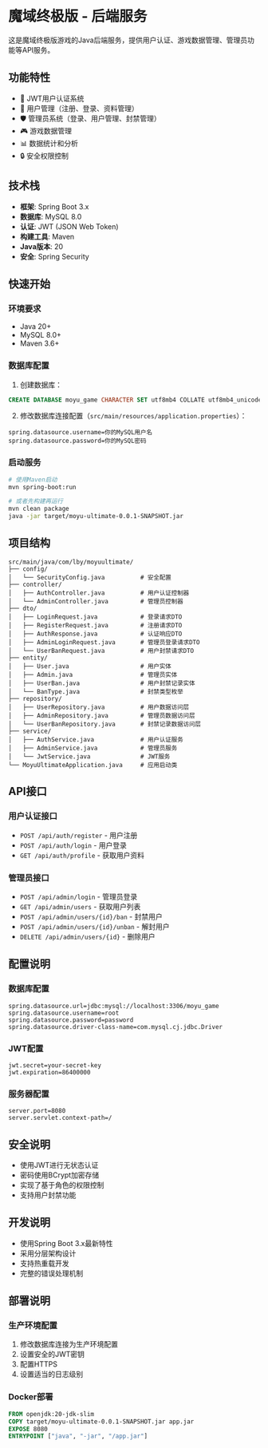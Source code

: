 # 魔域终极版 - 后端服务

这是魔域终极版游戏的Java后端服务，提供用户认证、游戏数据管理、管理员功能等API服务。

## 功能特性

- 🔐 JWT用户认证系统
- 👥 用户管理（注册、登录、资料管理）
- 🛡️ 管理员系统（登录、用户管理、封禁管理）
- 🎮 游戏数据管理
- 📊 数据统计和分析
- 🔒 安全权限控制

## 技术栈

- **框架**: Spring Boot 3.x
- **数据库**: MySQL 8.0
- **认证**: JWT (JSON Web Token)
- **构建工具**: Maven
- **Java版本**: 20
- **安全**: Spring Security

## 快速开始

### 环境要求

- Java 20+
- MySQL 8.0+
- Maven 3.6+

### 数据库配置

1. 创建数据库：
```sql
CREATE DATABASE moyu_game CHARACTER SET utf8mb4 COLLATE utf8mb4_unicode_ci;
```

2. 修改数据库连接配置（`src/main/resources/application.properties`）：
```properties
spring.datasource.username=你的MySQL用户名
spring.datasource.password=你的MySQL密码
```

### 启动服务

```bash
# 使用Maven启动
mvn spring-boot:run

# 或者先构建再运行
mvn clean package
java -jar target/moyu-ultimate-0.0.1-SNAPSHOT.jar
```

## 项目结构

```
src/main/java/com/lby/moyuultimate/
├── config/
│   └── SecurityConfig.java          # 安全配置
├── controller/
│   ├── AuthController.java          # 用户认证控制器
│   └── AdminController.java         # 管理员控制器
├── dto/
│   ├── LoginRequest.java            # 登录请求DTO
│   ├── RegisterRequest.java         # 注册请求DTO
│   ├── AuthResponse.java            # 认证响应DTO
│   ├── AdminLoginRequest.java       # 管理员登录请求DTO
│   └── UserBanRequest.java          # 用户封禁请求DTO
├── entity/
│   ├── User.java                    # 用户实体
│   ├── Admin.java                   # 管理员实体
│   ├── UserBan.java                 # 用户封禁记录实体
│   └── BanType.java                 # 封禁类型枚举
├── repository/
│   ├── UserRepository.java          # 用户数据访问层
│   ├── AdminRepository.java         # 管理员数据访问层
│   └── UserBanRepository.java       # 封禁记录数据访问层
├── service/
│   ├── AuthService.java             # 用户认证服务
│   ├── AdminService.java            # 管理员服务
│   └── JwtService.java              # JWT服务
└── MoyuUltimateApplication.java     # 应用启动类
```

## API接口

### 用户认证接口

- `POST /api/auth/register` - 用户注册
- `POST /api/auth/login` - 用户登录
- `GET /api/auth/profile` - 获取用户资料

### 管理员接口

- `POST /api/admin/login` - 管理员登录
- `GET /api/admin/users` - 获取用户列表
- `POST /api/admin/users/{id}/ban` - 封禁用户
- `POST /api/admin/users/{id}/unban` - 解封用户
- `DELETE /api/admin/users/{id}` - 删除用户

## 配置说明

### 数据库配置
```properties
spring.datasource.url=jdbc:mysql://localhost:3306/moyu_game
spring.datasource.username=root
spring.datasource.password=password
spring.datasource.driver-class-name=com.mysql.cj.jdbc.Driver
```

### JWT配置
```properties
jwt.secret=your-secret-key
jwt.expiration=86400000
```

### 服务器配置
```properties
server.port=8080
server.servlet.context-path=/
```

## 安全说明

- 使用JWT进行无状态认证
- 密码使用BCrypt加密存储
- 实现了基于角色的权限控制
- 支持用户封禁功能

## 开发说明

- 使用Spring Boot 3.x最新特性
- 采用分层架构设计
- 支持热重载开发
- 完整的错误处理机制

## 部署说明

### 生产环境配置
1. 修改数据库连接为生产环境配置
2. 设置安全的JWT密钥
3. 配置HTTPS
4. 设置适当的日志级别

### Docker部署
```dockerfile
FROM openjdk:20-jdk-slim
COPY target/moyu-ultimate-0.0.1-SNAPSHOT.jar app.jar
EXPOSE 8080
ENTRYPOINT ["java", "-jar", "/app.jar"]
``` 